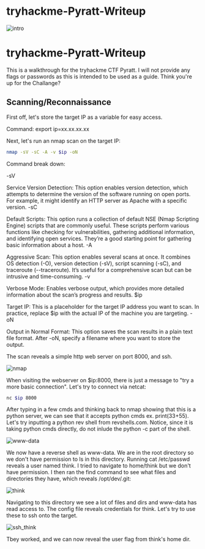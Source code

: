 # tryhackme-Pyratt-Writeup
![intro](https://github.com/user-attachments/assets/28e04153-3286-4a8a-8d50-29f529071f88)
# tryhackme-Pyratt-Writeup

This is a walkthrough for the tryhackme CTF Pyratt. I will not provide any flags or passwords as this is intended to be used as a guide. Think you're up for the Challange?

## Scanning/Reconnaissance

First off, let's store the target IP as a variable for easy access.

Command: export ip=xx.xx.xx.xx

Next, let's run an nmap scan on the target IP:
```bash
nmap -sV -sC -A -v $ip -oN
```

Command break down:

-sV

Service Version Detection: This option enables version detection, which attempts to determine the version of the software running on open ports. For example, it might identify an HTTP server as Apache with a specific version.
-sC

Default Scripts: This option runs a collection of default NSE (Nmap Scripting Engine) scripts that are commonly useful. These scripts perform various functions like checking for vulnerabilities, gathering additional information, and identifying open services. They’re a good starting point for gathering basic information about a host.
-A

Aggressive Scan: This option enables several scans at once. It combines OS detection (-O), version detection (-sV), script scanning (-sC), and traceroute (--traceroute). It’s useful for a comprehensive scan but can be intrusive and time-consuming.
-v

Verbose Mode: Enables verbose output, which provides more detailed information about the scan’s progress and results.
$ip

Target IP: This is a placeholder for the target IP address you want to scan. In practice, replace $ip with the actual IP of the machine you are targeting.
-oN

Output in Normal Format: This option saves the scan results in a plain text file format. After -oN, specify a filename where you want to store the output.

The scan reveals a simple http web server on port 8000, and ssh.

![nmap](https://github.com/user-attachments/assets/96e6f487-b646-49d4-97a9-f7a41358ce6f)

When visiting the webserver on $ip:8000, there is just a message to "try a more basic connection". 
Let's try to connect via netcat:
```bash
nc $ip 8000
```
After typing in a few cmds and thinking back to nmap showing that this is a python server, we can see that it accepts python cmds ex. print(33+55). 
Let's try inputting a python rev shell from revshells.com. Notice, since it is taking python cmds directly, do not inlude the python -c part of the shell. 

![www-data](https://github.com/user-attachments/assets/20065d7b-f457-4f62-a0c2-d9b4875bae10)

We now have a reverse shell as www-data. We are in the root directory so we don't have permission to ls in this directory. 
Running cat /etc/passwd reveals a user named think. I tried to navigate to home/think but we don't have permission. I then ran the find command to see what files and directories they have, which reveals /opt/dev/.git:

![think](https://github.com/user-attachments/assets/eb724ecd-2c11-406b-8570-102953979d5f)

Navigating to this directory we see a lot of files and dirs and www-data has read access to. The config file reveals credentials for think. Let's try to use these to ssh onto the target.

![ssh_think](https://github.com/user-attachments/assets/8b7b90ba-6939-4856-8c09-42550351c936)

Tbey worked, and we can now reveal the user flag from think's home dir.

